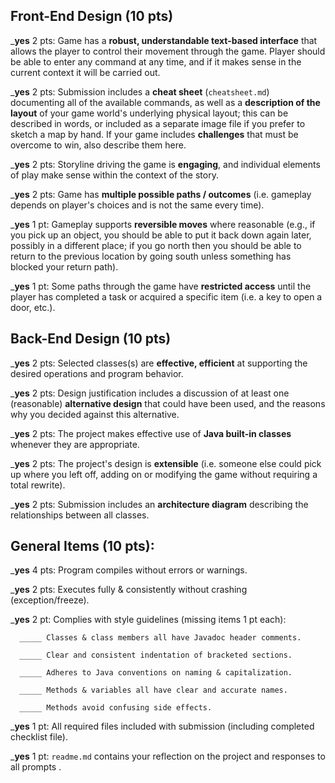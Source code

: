 ## Front-End Design (10 pts)

___yes__ 2 pts: Game has a **robust, understandable text-based interface** that allows the player to control their movement through the game.  Player should be able to enter any command at any time, and if it makes sense in the current context it will be carried out.

___yes__ 2 pts: Submission includes a **cheat sheet** (`cheatsheet.md`) documenting all of the available commands, as well as a **description of the layout** of your game world's underlying physical layout; this can be described in words, or included as a separate image file if you prefer to sketch a map by hand.  If your game includes **challenges** that must be overcome to win, also describe them here.

___yes__ 2 pts: Storyline driving the game is **engaging**, and individual elements of play make sense within the context of the story.

___yes__ 2 pts: Game has **multiple possible paths / outcomes** (i.e. gameplay depends on player's choices and is not the same every time).

___yes__ 1 pt: Gameplay supports **reversible moves** where reasonable (e.g., if you pick up an object, you should be able to put it back down again later, possibly in a different place; if you go north then you should be able to return to the previous location by going south unless something has blocked your return path).

___yes__ 1 pt: Some paths through the game have **restricted access** until the player has completed a task or acquired a specific item (i.e. a key to open a door, etc.).


## Back-End Design (10 pts)

___yes__ 2 pts: Selected classes(s) are **effective, efficient** at supporting the desired operations and program behavior.

___yes__ 2 pts: Design justification includes a discussion of at least one (reasonable) **alternative design** that could have been used, and the reasons why you decided against this alternative.

___yes__ 2 pts: The project makes effective use of **Java built-in classes** whenever they are appropriate.

___yes__ 2 pts: The project's design is **extensible** (i.e. someone else could pick up where you left off, adding on or modifying the game without requiring a total rewrite).

___yes__ 2 pts: Submission includes an **architecture diagram** describing the relationships between all classes.


## General Items (10 pts):
___yes__ 4 pts: Program compiles without errors or warnings.

___yes__ 2 pts: Executes fully & consistently without crashing (exception/freeze).

___yes__ 2 pt: Complies with style guidelines (missing items 1 pt each):

      _____ Classes & class members all have Javadoc header comments.

      _____ Clear and consistent indentation of bracketed sections.

      _____ Adheres to Java conventions on naming & capitalization.

      _____ Methods & variables all have clear and accurate names.

      _____ Methods avoid confusing side effects.

___yes__ 1 pt: All required files included with submission (including completed checklist file).

___yes__ 1 pt: `readme.md` contains your reflection on the project and responses to all prompts .
